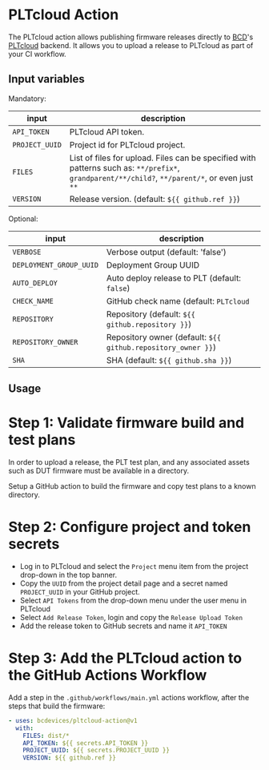 # PLTcloud Action 

The PLTcloud action allows publishing firmware releases directly
to [BCD](https://www.bcdevices.com/)'s [PLTcloud](https://www.bcdevices.com/plt/) backend.
It allows you to upload a release to PLTcloud as part of your CI workflow.

## Input variables

Mandatory:

| input          | description                      |
| -------------- | -------------------------------- |
| `API_TOKEN`    | PLTcloud API token.              |
| `PROJECT_UUID` | Project id for PLTcloud project. |
| `FILES`        | List of files for upload. Files can be specified with patterns such as: `**/prefix*`, `grandparent/**/child?`, `**/parent/*`, or even just `**` |
| `VERSION`      | Release version. (default: `${{ github.ref }}`) |

Optional:

| input              | description                       |
| ------------------ | --------------------------------- |
| `VERBOSE`          | Verbose output (default: 'false') |
| `DEPLOYMENT_GROUP_UUID` | Deployment Group UUID |
| `AUTO_DEPLOY`      | Auto deploy release to PLT (default: `false`) |
| `CHECK_NAME`       | GitHub check name (default: `PLTcloud` |
| `REPOSITORY`       | Repository (default: `${{ github.repository }}`) |
| `REPOSITORY_OWNER` | Repository owner (default: `${{ github.repository_owner }}`) |
| `SHA`              | SHA (default: `${{ github.sha }}`) |

## Usage

Step 1: Validate firmware build and test plans
==============================================

In order to upload a release, the PLT test plan, and any associated assets
such as DUT firmware must be available in a directory.

Setup a GitHub action to build the firmware and copy test plans
to a known directory.

Step 2: Configure project and token secrets
===========================================

- Log in to PLTcloud and select the `Project` menu item from the
  project drop-down in the top banner.
- Copy the ``UUID`` from the project detail page and a secret named
  ``PROJECT_UUID`` in your GitHub project.
- Select ``API Tokens`` from the drop-down menu under the user menu in PLTcloud
- Select ``Add Release Token``, login and copy the ``Release Upload Token``
- Add the release token to GitHub secrets and name it ``API_TOKEN``

Step 3: Add the PLTcloud action to the GitHub Actions Workflow
==============================================================

Add a step in the ``.github/workflows/main.yml`` actions workflow,
after the steps that build the firmware:

```yml
- uses: bcdevices/pltcloud-action@v1
  with:
    FILES: dist/*
    API_TOKEN: ${{ secrets.API_TOKEN }}
    PROJECT_UUID: ${{ secrets.PROJECT_UUID }}
    VERSION: ${{ github.ref }}
```

